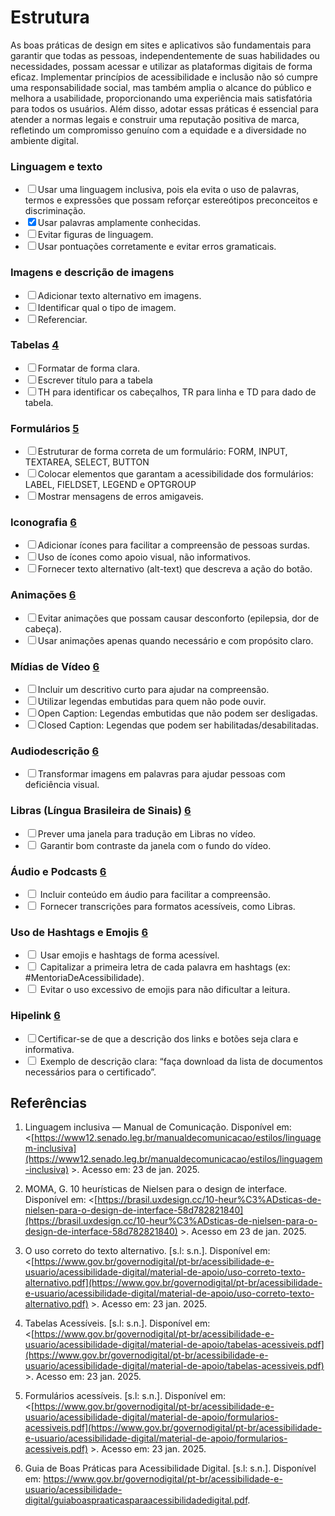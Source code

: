 # **Estrutura**  
  
As boas práticas de design em sites e aplicativos são fundamentais para garantir que todas as pessoas, independentemente de suas habilidades ou necessidades, possam acessar e utilizar as plataformas digitais de forma eficaz. Implementar princípios de acessibilidade e inclusão não só cumpre uma responsabilidade social, mas também amplia o alcance do público e melhora a usabilidade, proporcionando uma experiência mais satisfatória para todos os usuários. Além disso, adotar essas práticas é essencial para atender a normas legais e construir uma reputação positiva de marca, refletindo um compromisso genuíno com a equidade e a diversidade no ambiente digital.  
  
### **Linguagem e texto**  
  
<ul class="checklist">
    <li><input type="checkbox" id="task1"><label for="task1">Usar uma linguagem inclusiva, pois ela evita o uso de palavras, termos e expressões que possam reforçar estereótipos preconceitos e discriminação.</label></li>
    <li><input type="checkbox" id="task2" checked><label for="task2">Usar palavras amplamente conhecidas.</label></li> 
    <li><input type="checkbox" id="task3"><label for="task3">Evitar figuras de linguagem.  </label></li>
    <li><input type="checkbox" id="task4"><label for="task4">Usar pontuações corretamente e evitar erros gramaticais.</label></li>
</ul>
  

  
### **Imagens e descrição de imagens**  

<ul class="checklist">
    <li><input type="checkbox" id="task1"><label for="task1">Adicionar texto alternativo em imagens.  </label></li>
   <li><input type="checkbox" id="task1"><label for="task1">Identificar qual o tipo de imagem. </label></li> 
   <li><input type="checkbox" id="task1"><label for="task1">Referenciar.  </label></li> 

</ul>
  
### **Tabelas [4](#referencias)**

  
<ul class="checklist">
    <li><input type="checkbox" id="task1"><label for="task1">Formatar de forma clara.  </label></li> 
   <li><input type="checkbox" id="task1"><label for="task1">Escrever título para a tabela </label></li>
   <li><input type="checkbox" id="task1"><label for="task1">TH para identificar os cabeçalhos, TR para linha e TD para dado de tabela. </label></li> 

</ul>

  

### **Formulários [5](#referencias)**

<ul class="checklist">
    <li><input type="checkbox" id="task1"><label for="task1">Estruturar de forma correta de um formulário: FORM, INPUT, TEXTAREA, SELECT, BUTTON  </label></li> 
  <li><input type="checkbox" id="task1"><label for="task1">Colocar elementos que garantam a acessibilidade dos formulários: LABEL, FIELDSET, LEGEND e OPTGROUP </label></li> 
 <li><input type="checkbox" id="task1"><label for="task1">Mostrar mensagens de erros amigaveis. </label></li> 

</ul>

  

### **Iconografia [6](#referencias)**

  
  <ul class="checklist">
    <li><input type="checkbox" id="task1"><label for="task1">Adicionar ícones para facilitar a compreensão de pessoas surdas.  </label></li> 
  <li><input type="checkbox" id="task1"><label for="task1">Uso de ícones como apoio visual, não informativos. </label></li> 
 <li><input type="checkbox" id="task1"><label for="task1">Fornecer texto alternativo (alt-text) que descreva a ação do botão. </label></li> 

</ul>


### **Animações [6](#referencias)**
  
<ul class="checklist">
    <li><input type="checkbox" id="task1"><label for="task1">Evitar animações que possam causar desconforto (epilepsia, dor de cabeça).  </label></li> 
  <li><input type="checkbox" id="task1"><label for="task1">Usar animações apenas quando necessário e com propósito claro. </label></li> 

</ul>
  
  
  

### **Mídias de Vídeo [6](#referencias)**

  <ul class="checklist">
    <li><input type="checkbox" id="task1"><label for="task1">Incluir um descritivo curto para ajudar na compreensão.  </label></li> 
  <li><input type="checkbox" id="task1"><label for="task1">Utilizar legendas embutidas para quem não pode ouvir.</label></li> 
 <li><input type="checkbox" id="task1"><label for="task1">Open Caption: Legendas embutidas que não podem ser desligadas. </label></li> 
<li><input type="checkbox" id="task1"><label for="task1">Closed Caption: Legendas que podem ser habilitadas/desabilitadas. </label></li> 
</ul>


### **Audiodescrição [6](#referencias)**


  <ul class="checklist">
    <li><input type="checkbox" id="task1"><label for="task1">Transformar imagens em palavras para ajudar pessoas com deficiência visual. </label></li> 
</ul>

  
  

### **Libras (Língua Brasileira de Sinais) [6](#referencias)**

  <ul class="checklist">
    <li><input type="checkbox" id="task1"><label for="task1">Prever uma janela para tradução em Libras no vídeo. </label></li> 
  <li><input type="checkbox" id="task1"><label for="task1"> Garantir bom contraste da janela com o fundo do vídeo.</label></li> 
</ul>

  

### **Áudio e Podcasts [6](#referencias)**


  <ul class="checklist">
    <li><input type="checkbox" id="task1"><label for="task1"> Incluir conteúdo em áudio para facilitar a compreensão.</label></li> 
  <li><input type="checkbox" id="task1"><label for="task1"> Fornecer transcrições para formatos acessíveis, como Libras.</label></li> 
</ul>
  

### **Uso de Hashtags e Emojis [6](#referencias)**

  
<ul class="checklist">
    <li><input type="checkbox" id="task1"><label for="task1"> Usar emojis e hashtags de forma acessível.</label></li> 
  <li><input type="checkbox" id="task1"><label for="task1"> Capitalizar a primeira letra de cada palavra em hashtags (ex: #MentoriaDeAcessibilidade).</label></li> 
   <li><input type="checkbox" id="task1"><label for="task1"> Evitar o uso excessivo de emojis para não dificultar a leitura.</label></li> 
</ul>
  
### **Hipelink [6](#referencias)**

  <ul class="checklist">
    <li><input type="checkbox" id="task1"><label for="task1">Certificar-se de que a descrição dos links e botões seja clara e informativa.</label></li> 
  <li><input type="checkbox" id="task1"><label for="task1"> Exemplo de descrição clara: “faça download da lista de documentos necessários para o certificado”.</label></li> 
</ul>
  
## **Referências**

1.  Linguagem inclusiva — Manual de Comunicação. Disponível em: <[https://www12.senado.leg.br/manualdecomunicacao/estilos/linguagem-inclusiva](https://www12.senado.leg.br/manualdecomunicacao/estilos/linguagem-inclusiva) >. Acesso em: 23 de jan. 2025.
    
2.  MOMA, G. 10 heurísticas de Nielsen para o design de interface. Disponível em: <[https://brasil.uxdesign.cc/10-heur%C3%ADsticas-de-nielsen-para-o-design-de-interface-58d782821840](https://brasil.uxdesign.cc/10-heur%C3%ADsticas-de-nielsen-para-o-design-de-interface-58d782821840) >. Acesso em 23 de jan. 2025.
    
3.  O uso correto do texto alternativo. [s.l: s.n.]. Disponível em: <[https://www.gov.br/governodigital/pt-br/acessibilidade-e-usuario/acessibilidade-digital/material-de-apoio/uso-correto-texto-alternativo.pdf](https://www.gov.br/governodigital/pt-br/acessibilidade-e-usuario/acessibilidade-digital/material-de-apoio/uso-correto-texto-alternativo.pdf) >. Acesso em: 23 jan. 2025.
    
4.  Tabelas Acessíveis. [s.l: s.n.]. Disponível em: <[https://www.gov.br/governodigital/pt-br/acessibilidade-e-usuario/acessibilidade-digital/material-de-apoio/tabelas-acessiveis.pdf](https://www.gov.br/governodigital/pt-br/acessibilidade-e-usuario/acessibilidade-digital/material-de-apoio/tabelas-acessiveis.pdf) >. Acesso em: 23 jan. 2025.
    
5.  Formulários acessíveis. [s.l: s.n.]. Disponível em: <[https://www.gov.br/governodigital/pt-br/acessibilidade-e-usuario/acessibilidade-digital/material-de-apoio/formularios-acessiveis.pdf](https://www.gov.br/governodigital/pt-br/acessibilidade-e-usuario/acessibilidade-digital/material-de-apoio/formularios-acessiveis.pdf) >. Acesso em: 23 jan. 2025.
    
6.  Guia de Boas Práticas para Acessibilidade Digital. [s.l: s.n.]. Disponível em: <https://www.gov.br/governodigital/pt-br/acessibilidade-e-usuario/acessibilidade-digital/guiaboaspraaticasparaacessibilidadedigital.pdf>.‌
